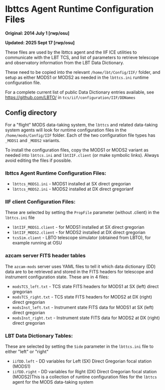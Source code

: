 # lbttcs Agent Runtime Configuration Files

**Original: 2014 July 1 [rwp/osu]**

**Updated: 2025 Sept 17 [rwp/osu]**

These files are used by the lbttcs agent and the IIF ICE utilities to
communicate with the LBT TCS, and list of parameters to retrieve
telescope and observatory information from the LBT Data Dictionary.

These need to be copied into the relevant `/home/lbt/Config/IIF/`
folder, and setup as either MODS1 or MODS2 as needed in the `lbttcs.ini`
runtime configuration file.

For a complete current list of public Data Dictionary entries
available, see https://github.com/LBTO/ in `tcs/iif/configuration/IIF/DDNames`

## Config directory

For a "flight" MODS data-taking system, the `lbttcs` and related
data-taking system agents will look for runtime configuration files in
the `/home/mods/Config/IIF` folder.  Each of the two configuration
file types has `_MODS1` and `_MODS2` variants.

To install the configuration files, copy the MODS1 or MODS2 variant as
needed into `lbttcs.ini` and `lbtIIF.client` (or make symbolic links).
Always avoid editing the files if possible.

### lbttcs Agent Runtime Configuration Files:

 * `lbttcs_MODS1.ini` - MODS1 installed at SX direct gregorian
 * `lbttcs_MODS2.ini` - MODS2 installed at DX direct gregorianf
  
### IIF client Configuration Files:

These are selected by setting the `PropFile` parameter (without .client) in the `lbttcs.ini` file
 * `lbtIIF_MODS1.client` - for MODS1 installed at SX direct gregorian
 * `lbtIIF_MODS2.client` - for MODS2 installed at DX direct gregorian
 * `tcsSim.client` - LBTO telescope simulator (obtained from LBTO), for example running at OSU

### azcam server FITS header tables

The `azcam-mods` server uses YAML files to tell it which data dictionary (DD) data are to be
retrieved and stored in the FITS headers for telescope and instrument configuration state.  These
are in 4 files:
 * `modsTCS_left.txt` - TCS state FITS headers for MODS1 at SX (left) direct gregorian
 * `modsTCS_right.txt` - TCS state FITS headers for MODS2 at DX (right) direct gregorian
 * `modsInst_left.txt` - Instrument state FITS data for MODS1 at SX (left) direct gregorian
 * `modsInst_right.txt` - Instrument state FITS data for MODS2 at DX (right) direct gregorian


### LBT Data Dictionary Tables:

These are selected by setting the `Side` parameter in the `lbttcs.ini` file to either "left" or "right"
 * `iifDD.left` - DD variables for Left (SX) Direct Gregorian focal station (MODS1)
 * `iifDD.right` - DD variables for Right (DX) Direct Gregorian focal station (MODS2)This is a collection of runtine configuration files for the `lbttcs` agent for
the MODS data-taking system
